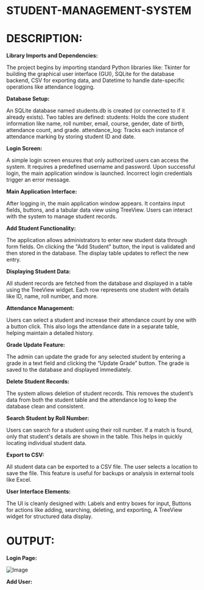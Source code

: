 # STUDENT-MANAGEMENT-SYSTEM

# DESCRIPTION:

**Library Imports and Dependencies:**

The project begins by importing standard Python libraries like: Tkinter for building the graphical user interface (GUI), SQLite for the database backend, CSV for exporting data, and Datetime to handle date-specific operations like attendance logging.

**Database Setup:**

An SQLite database named students.db is created (or connected to if it already exists). Two tables are defined: students: Holds the core student information like name, roll number, email, course, gender, date of birth, attendance count, and grade. attendance_log: Tracks each instance of attendance marking by storing student ID and date.

**Login Screen:**

A simple login screen ensures that only authorized users can access the system. It requires a predefined username and password. Upon successful login, the main application window is launched. Incorrect login credentials trigger an error message.

**Main Application Interface:**

After logging in, the main application window appears. It contains input fields, buttons, and a tabular data view using TreeView. Users can interact with the system to manage student records.

**Add Student Functionality:**

The application allows administrators to enter new student data through form fields. On clicking the "Add Student" button, the input is validated and then stored in the database. The display table updates to reflect the new entry.

**Displaying Student Data:**

All student records are fetched from the database and displayed in a table using the TreeView widget. Each row represents one student with details like ID, name, roll number, and more.

**Attendance Management:**

Users can select a student and increase their attendance count by one with a button click. This also logs the attendance date in a separate table, helping maintain a detailed history.

**Grade Update Feature:**

The admin can update the grade for any selected student by entering a grade in a text field and clicking the “Update Grade” button. The grade is saved to the database and displayed immediately.

**Delete Student Records:**

The system allows deletion of student records. This removes the student’s data from both the student table and the attendance log to keep the database clean and consistent.

**Search Student by Roll Number:**

Users can search for a student using their roll number. If a match is found, only that student's details are shown in the table. This helps in quickly locating individual student data.

**Export to CSV:**

All student data can be exported to a CSV file. The user selects a location to save the file. This feature is useful for backups or analysis in external tools like Excel.

**User Interface Elements:**

The UI is cleanly designed with: Labels and entry boxes for input, Buttons for actions like adding, searching, deleting, and exporting, A TreeView widget for structured data display.

# OUTPUT:

**Login Page:**

![Image](https://github.com/user-attachments/assets/bb733227-48d6-4022-a25c-8becf4ce83d6)

**Add User:**
